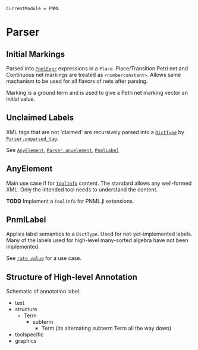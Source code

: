 ```@meta
CurrentModule = PNML
```

# Parser

## Initial Markings

Parsed into [`PnmlExpr`](@ref) expressions in a `Place`.
Place/Transition Petri net and Continuous net markings are treated as `<numberconstant>`.
Allows same machanism to be used for all flavors of nets after parsing.

Marking is a ground term and is used to give a Petri net marking vector an initial value.



## Unclaimed Labels

XML tags that are not 'claimed' are recursively parsed into a [`DictType`](@ref) by [`Parser.unparsed_tag`](@ref).

See [`AnyElement`](@ref), [`Parser.anyelement`](@ref), [`PnmlLabel`](@ref)

## AnyElement

Main use case if for [`ToolInfo`](@ref) content.
The standard allows any well-formed XML.
Only the intended tool needs to understand the content.

__TODO__ Implement a `ToolInfo` for PNML.jl extensions.

## PnmlLabel

Applies label semantics to a `DictType`.
Used for not-yet-implemented labels. Many of the labels used for high-level many-sorted algebra have not been implemented.

See [`rate_value`](@ref) for a use case.


## Structure of High-level Annotation

Schematic of annotation label:
- text
- structure
  * Term
    - subterm
      * Term (its alternating subterm Term all the way down)
- toolspecific
- graphics
